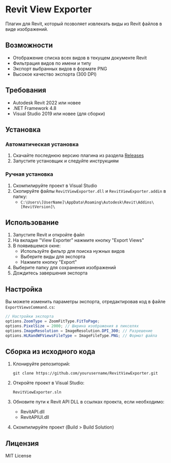 # Revit View Exporter

Плагин для Revit, который позволяет извлекать виды из Revit файлов в виде изображений.

## Возможности

- Отображение списка всех видов в текущем документе Revit
- Фильтрация видов по имени и типу
- Экспорт выбранных видов в формате PNG
- Высокое качество экспорта (300 DPI)

## Требования

- Autodesk Revit 2022 или новее
- .NET Framework 4.8
- Visual Studio 2019 или новее (для сборки)

## Установка

### Автоматическая установка

1. Скачайте последнюю версию плагина из раздела [Releases](https://github.com/yourusername/RevitViewExporter/releases)
2. Запустите установщик и следуйте инструкциям

### Ручная установка

1. Скомпилируйте проект в Visual Studio
2. Скопируйте файлы `RevitViewExporter.dll` и `RevitViewExporter.addin` в папку:
   - `C:\Users\[UserName]\AppData\Roaming\Autodesk\Revit\Addins\[RevitVersion]\`

## Использование

1. Запустите Revit и откройте файл
2. На вкладке "View Exporter" нажмите кнопку "Export Views"
3. В появившемся окне:
   - Используйте фильтр для поиска нужных видов
   - Выберите виды для экспорта
   - Нажмите кнопку "Export"
4. Выберите папку для сохранения изображений
5. Дождитесь завершения экспорта

## Настройка

Вы можете изменить параметры экспорта, отредактировав код в файле `ExportViewsCommand.cs`:

```csharp
// Настройки экспорта
options.ZoomType = ZoomFitType.FitToPage;
options.PixelSize = 2000; // Ширина изображения в пикселях
options.ImageResolution = ImageResolution.DPI_300; // Разрешение
options.HLRandWFViewsFileType = ImageFileType.PNG; // Формат файла
```

## Сборка из исходного кода

1. Клонируйте репозиторий:
   ```
   git clone https://github.com/yourusername/RevitViewExporter.git
   ```

2. Откройте проект в Visual Studio:
   ```
   RevitViewExporter.sln
   ```

3. Обновите пути к Revit API DLL в ссылках проекта, если необходимо:
   - RevitAPI.dll
   - RevitAPIUI.dll

4. Скомпилируйте проект (Build > Build Solution)

## Лицензия

MIT License


